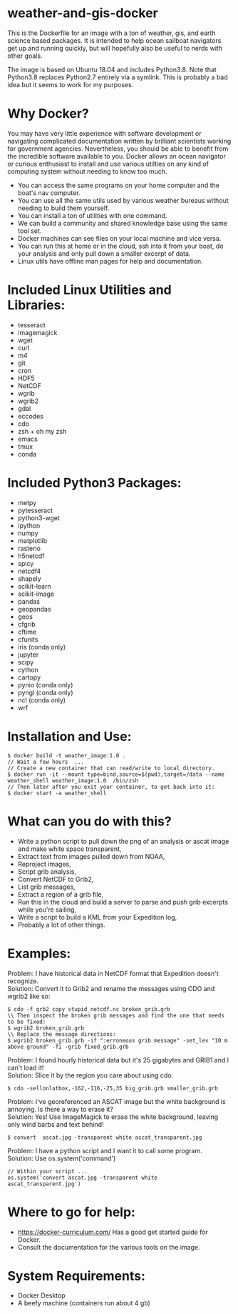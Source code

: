 # weather-and-gis-docker
This is the Dockerfile for an image with a ton of weather, gis, and earth science based packages. It is intended to help ocean sailboat navigators get up and running quickly, but will hopefully also be useful to nerds with other goals.

The image is based on Ubuntu 18.04 and includes Python3.8.
Note that Python3.8 replaces Python2.7 entirely via a symlink.
This is probably a bad idea but it seems to work for my purposes.

# Why Docker?
You may have very little experience with software development or navigating complicated documentation written by brilliant scientists working for government agencies. Nevertheless, you should be able to benefit from the incredible software available to you. Docker allows an ocean navigator or curious enthusiast to install and use various utilties on any kind of computing system without needing to know too much.  

- You can access the same programs on your home computer and the boat's nav computer.  
- You can use all the same utils used by various weather bureaus without needing to build them yourself.  
- You can install a ton of utilities with one command.  
- We can build a community and shared knowledge base using the same tool set.  
- Docker machines can see files on your local machine and vice versa.  
- You can run this at home or in the cloud, ssh into it from your boat, do your analysis and only pull down a smaller excerpt of data.  
- Linux utils have offline man pages for help and documentation.  

# Included Linux Utilities and Libraries:
- tesseract
- imagemagick
- wget
- curl
- m4
- git
- cron
- HDF5
- NetCDF
- wgrib
- wgrib2
- gdal
- eccodes
- cdo
- zsh + oh my zsh
- emacs
- tmux  
- conda

# Included Python3 Packages:
- metpy
- pytesseract
- python3-wget
- ipython
- numpy
- matplotlib
- rasterio
- h5netcdf
- spicy
- netcdf4
- shapely
- scikit-learn
- scikit-image
- pandas
- geopandas
- geos
- cfgrib
- cftime
- cfunits
- iris (conda only)
- jupyter
- scipy
- cython
- cartopy
- pynio (conda only)
- pyngl (conda only)
- ncl (conda only)
- wrf

# Installation and Use:

```
$ docker build -t weather_image:1.0 .  
// Wait a few hours  ...  
// Create a new container that can read/write to local directory.  
$ docker run -it --mount type=bind,source=$(pwd),target=/data --name weather_shell weather_image:1.0  /bin/zsh  
// Then later after you exit your container, to get back into it:  
$ docker start -a weather_shell
```

# What can you do with this?
- Write a python script to pull down the png of an analysis or ascat image and make white space transparent,
- Extract text from images pulled down from NOAA,
- Reproject images, 
- Script grib analysis,
- Convert NetCDF to Grib2,
- List grib messages,
- Extract a region of a grib file,
- Run this in the cloud and build a server to parse and push grib excerpts while you're sailing, 
- Write a script to build a KML from your Expedition log, 
- Probably a lot of other things. 

# Examples:
Problem: I have historical data in NetCDF format that Expedition doesn't recognize.  
Solution: Convert it to Grib2 and rename the messages using CDO and wgrib2 like so:  

```
$ cdo -f grb2 copy stupid_netcdf.nc broken_grib.grb  
\\ Then inspect the broken grib messages and find the one that needs to be fixed: 
$ wgrib2 broken_grib.grb  
\\ Replace the message directions:  
$ wgrib2 broken_grib.grb -if ":erroneous grib message" -set_lev "10 m above ground" -fi -grib fixed_grib.grb
```  

Problem: I found hourly historical data but it's 25 gigabytes and GRIB1 and I can't load it!  
Solution: Slice it by the region you care about using cdo.  

```
$ cdo -sellonlatbox,-162,-116,-25,35 big_grib.grb smaller_grib.grb
```  

Problem: I've georeferenced an ASCAT image but the white background is annoying. Is there a way to erase it?   
Solution: Yes! Use ImageMagick to erase the white background, leaving only wind barbs and text behind!  

```
$ convert  ascat.jpg -transparent white ascat_transparent.jpg
```  

Problem: I have a python script and I want it to call some program.  
Solution: Use os.system('command')  

```
// Within your script ...
os.system('convert ascat.jpg -transparent white ascat_transparent.jpg')
```

# Where to go for help:  
- https://docker-curriculum.com/ Has a good get started guide for Docker.  
- Consult the documentation for the various tools on the image.  

# System Requirements:
- Docker Desktop
- A beefy machine (containers run about 4 gb)